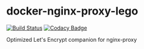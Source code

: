 # docker-nginx-proxy-lego

[![Build Status](https://travis-ci.org/fmauNeko/docker-nginx-proxy-lego.svg?branch=develop)](https://travis-ci.org/fmauNeko/docker-nginx-proxy-lego)
[![Codacy Badge](https://api.codacy.com/project/badge/Grade/d812268206d74955845d17052141eb8d)](https://www.codacy.com/app/fmauNeko/docker-nginx-proxy-lego?utm_source=github.com&amp;utm_medium=referral&amp;utm_content=fmauNeko/docker-nginx-proxy-lego&amp;utm_campaign=Badge_Grade)

Optimized Let's Encrypt companion for nginx-proxy
